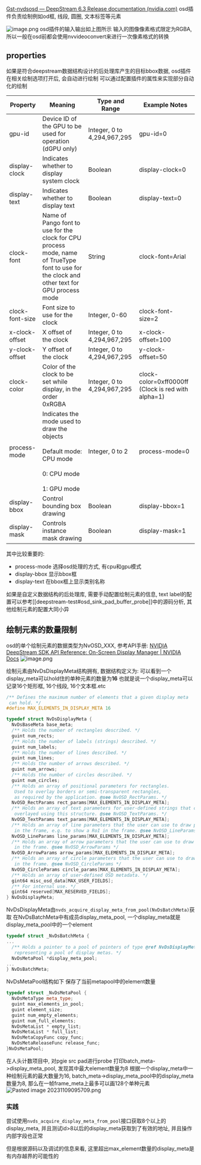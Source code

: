[Gst-nvdsosd — DeepStream 6.3 Release documentation (nvidia.com)](https://docs.nvidia.com/metropolis/deepstream/dev-guide/text/DS_plugin_gst-nvdsosd.html)
osd插件负责绘制例如od框, 线段, 圆圈, 文本标签等元素

![image.png](https://pic-upload-for-abi.oss-cn-hangzhou.aliyuncs.com/img-bed/202311091006020.png)
osd插件的输入输出如上图所示
输入的图像像素格式限定为RGBA, 所以一般在osd前都会使用nvvideoconvert来进行一次像素格式的转换

## properties
如果是符合deepstream数据结构设计的后处理库产生的目标bbox数据, osd插件在相关绘制选项打开后, 会自动进行绘制
可以通过配置插件的属性来实现部分自动化的绘制

|Property|Meaning|Type and Range|Example Notes|
|---|---|---|---|
|gpu-id|Device ID of the GPU to be used for operation (dGPU only)|Integer, 0 to 4,294,967,295|gpu-id=0|
|display-clock|Indicates whether to display system clock|Boolean|display-clock=0|
|display-text|Indicates whether to display text|Boolean|display-text=0|
|clock-font|Name of Pango font to use for the clock for CPU process mode, name of TrueType font to use for the clock and other text for GPU process mode|String|clock-font=Arial|
|clock-font-size|Font size to use for the clock|Integer, 0-60|clock-font-size=2|
|x-clock-offset|X offset of the clock|Integer, 0 to 4,294,967,295|x-clock-offset=100|
|y-clock-offset|Y offset of the clock|Integer, 0 to 4,294,967,295|y-clock-offset=50|
|clock-color|Color of the clock to be set while display, in the order 0xRGBA|Integer, 0 to 4,294,967,295|clock-color=0xff0000ff (Clock is red with alpha=1)|
|process-mode|Indicates the mode used to draw the objects<br><br>Default mode: CPU mode<br><br>0: CPU mode<br><br>1: GPU mode|Integer, 0 to 2|process-mode=0|
|display-bbox|Control bounding box drawing|Boolean|display-bbox=1|
|display-mask|Controls instance mask drawing|Boolean|display-mask=1|
其中比较重要的:
- process-mode 选择osd处理的方式, 有cpu和gpu模式
- display-bbox 显示bbox框
- display-text 在bbox框上显示类别名称


如果是自定义数据结构的后处理库, 需要手动配置绘制元素的信息, text label的配置可以参考[[deepstream-test#osd_sink_pad_buffer_probe]]中的源码分析, 其他绘制元素的配置大同小异

## 绘制元素的数量限制
osd的单个绘制元素的数据类型为NvOSD_XXX, 参考API手册: [NVIDIA DeepStream SDK API Reference: On-Screen Display Manager | NVIDIA Docs](https://docs.nvidia.com/metropolis/deepstream/sdk-api/group__ee__nvosd__group.html)
![image.png](https://pic-upload-for-abi.oss-cn-hangzhou.aliyuncs.com/img-bed/202311091041428.png)

绘制元素由NvDsDisplayMeta结构拥有, 数据结构定义为:
可以看到一个display_meta可以hold住的单种元素的数量为**16**
也就是说一个display_meta可以记录16个矩形框, 16个线段, 16个文本框.etc
```cpp
/** Defines the maximum number of elements that a given display meta
 can hold. */
#define MAX_ELEMENTS_IN_DISPLAY_META 16

typedef struct NvDsDisplayMeta {
  NvDsBaseMeta base_meta;
  /** Holds the number of rectangles described. */
  guint num_rects;
  /** Holds the number of labels (strings) described. */
  guint num_labels;
  /** Holds the number of lines described. */
  guint num_lines;
  /** Holds the number of arrows described. */
  guint num_arrows;
  /** Holds the number of circles described. */
  guint num_circles;
  /** Holds an array of positional parameters for rectangles.
   Used to overlay borders or semi-transparent rectangles,
   as required by the application. @see NvOSD_RectParams. */
  NvOSD_RectParams rect_params[MAX_ELEMENTS_IN_DISPLAY_META];
  /** Holds an array of text parameters for user-defined strings that can be
   overlayed using this structure. @see NvOSD_TextParams. */
  NvOSD_TextParams text_params[MAX_ELEMENTS_IN_DISPLAY_META];
  /** Holds an array of line parameters that the user can use to draw polygons
   in the frame, e.g. to show a RoI in the frame. @see NvOSD_LineParams. */
  NvOSD_LineParams line_params[MAX_ELEMENTS_IN_DISPLAY_META];
  /** Holds an array of arrow parameters that the user can use to draw arrows
   in the frame. @see NvOSD_ArrowParams */
  NvOSD_ArrowParams arrow_params[MAX_ELEMENTS_IN_DISPLAY_META];
  /** Holds an array of circle parameters that the user can use to draw circles
   in the frame. @see NvOSD_CircleParams */
  NvOSD_CircleParams circle_params[MAX_ELEMENTS_IN_DISPLAY_META];
  /** Holds an array of user-defined OSD metadata. */
  gint64 misc_osd_data[MAX_USER_FIELDS];
  /** For internal use. */
  gint64 reserved[MAX_RESERVED_FIELDS];
} NvDsDisplayMeta;
```

NvDsDisplayMeta由`nvds_acquire_display_meta_from_pool(NvDsBatchMeta)`获取
在NvDsBatchMeta中有成员display_meta_pool, 一个display_meta就是display_meta_pool中的一个element
```cpp
typedef struct _NvDsBatchMeta {
...
  /** Holds a pointer to a pool of pointers of type @ref NvDsDisplayMeta,
   representing a pool of display metas. */
  NvDsMetaPool *display_meta_pool;
...
} NvDsBatchMeta;
```
NvDsMetaPool结构如下
保存了当前metapool中的element数量
```cpp
typedef struct _NvDsMetaPool {
  NvDsMetaType meta_type;
  guint max_elements_in_pool;
  guint element_size;
  guint num_empty_elements;
  guint num_full_elements;
  NvDsMetaList * empty_list;
  NvDsMetaList * full_list;
  NvDsMetaCopyFunc copy_func;
  NvDsMetaReleaseFunc release_func;
}NvDsMetaPool;
```

在人头计数项目中, 对pgie src pad进行probe
打印batch_meta->display_meta_pool, 发现其中最大element数量为8
根据一个display_meta中一种绘制元素的最大数量为16, batch_meta->display_meta_pool中的display_meta数量为8, 那么在一帧frame_meta上最多可以画128个单种元素
![Pasted image 20231109095709.png](https://pic-upload-for-abi.oss-cn-hangzhou.aliyuncs.com/img-bed/202311091003916.png)
### 实践
尝试使用`nvds_acquire_display_meta_from_pool`接口获取8个以上的display_meta, 并且测试id>8以后的display_meta获取到了有效的地址, 并且操作内部字段也正常

但是根据源码以及调试的信息来看, 这里超出max_element数量的display_meta是有内存越界的可能性的